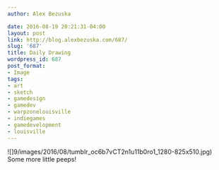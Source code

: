 ```yaml
---
author: Alex Bezuska

date: 2016-08-19 20:21:31-04:00
layout: post
link: http://blog.alexbezuska.com/687/
slug: '687'
title: Daily Drawing
wordpress_id: 687
post_format:
- Image
tags:
- art
- sketch
- gamedesign
- gamedev
- warpzonelouisville
- indiegames
- gamedevelopment
- louisville
---
```

![]9/images/2016/08/tumblr_oc6b7vCT2n1u11b0ro1_1280-825x510.jpg)
Some more little peeps!
